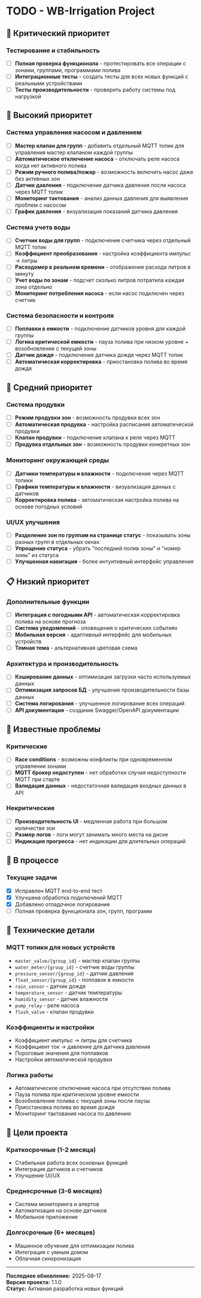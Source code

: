# TODO - WB-Irrigation Project

## 🚨 Критический приоритет

### Тестирование и стабильность
- [ ] **Полная проверка функционала** - протестировать все операции с зонами, группами, программами полива
- [ ] **Интеграционные тесты** - создать тесты для всех новых функций с реальными устройствами
- [ ] **Тесты производительности** - проверить работу системы под нагрузкой

## 🚀 Высокий приоритет

### Система управления насосом и давлением
- [ ] **Мастер клапан для групп** - добавить отдельный MQTT топик для управления мастер клапаном каждой группы
- [ ] **Автоматическое отключение насоса** - отключать реле насоса когда нет активного полива
- [ ] **Режим ручного полива/пожар** - возможность включить насос даже без активных зон
- [ ] **Датчик давления** - подключение датчика давления после насоса через MQTT топик
- [ ] **Мониторинг тактования** - анализ данных давления для выявления проблем с насосом
- [ ] **График давления** - визуализация показаний датчика давления

### Система учета воды
- [ ] **Счетчик воды для групп** - подключение счетчика через отдельный MQTT топик
- [ ] **Коэффициент преобразования** - настройка коэффициента импульс → литры
- [ ] **Расходомер в реальном времени** - отображение расхода литров в минуту
- [ ] **Учет воды по зонам** - подсчет сколько литров потратила каждая зона отдельно
- [ ] **Мониторинг потребления насоса** - если насос подключен через счетчик

### Система безопасности и контроля
- [ ] **Поплавки в емкости** - подключение датчиков уровня для каждой группы
- [ ] **Логика критической емкости** - пауза полива при низком уровне + возобновление с текущей зоны
- [ ] **Датчик дождя** - подключение датчика дождя через MQTT топик
- [ ] **Автоматическая корректировка** - приостановка полива во время дождя

## 🔧 Средний приоритет

### Система продувки
- [ ] **Режим продувки зон** - возможность продувки всех зон
- [ ] **Автоматическая продувка** - настройка расписания автоматической продувки
- [ ] **Клапан продувки** - подключение клапана к реле через MQTT
- [ ] **Продувка отдельных зон** - возможность продувки конкретных зон

### Мониторинг окружающей среды
- [ ] **Датчики температуры и влажности** - подключение через MQTT топики
- [ ] **Графики температуры и влажности** - визуализация данных с датчиков
- [ ] **Корректировка полива** - автоматическая настройка полива на основе погодных условий

### UI/UX улучшения
- [ ] **Разделение зон по группам на странице статус** - показывать зоны разных групп в отдельных окнах
- [ ] **Упрощение статуса** - убрать "последний полив зоны" и "номер зоны" из статуса
- [ ] **Улучшенная навигация** - более интуитивный интерфейс управления

## 📋 Низкий приоритет

### Дополнительные функции
- [ ] **Интеграция с погодными API** - автоматическая корректировка полива на основе прогноза
- [ ] **Система уведомлений** - оповещения о критических событиях
- [ ] **Мобильная версия** - адаптивный интерфейс для мобильных устройств
- [ ] **Темная тема** - альтернативная цветовая схема

### Архитектура и производительность
- [ ] **Кэширование данных** - оптимизация загрузки часто используемых данных
- [ ] **Оптимизация запросов БД** - улучшение производительности базы данных
- [ ] **Система логирования** - улучшенное логирование всех операций
- [ ] **API документация** - создание Swagger/OpenAPI документации

## 🐛 Известные проблемы

### Критические
- [ ] **Race conditions** - возможны конфликты при одновременном управлении зонами
- [ ] **MQTT брокер недоступен** - нет обработки случая недоступности MQTT при старте
- [ ] **Валидация данных** - недостаточная валидация входных данных в API

### Некритические
- [ ] **Производительность UI** - медленная работа при большом количестве зон
- [ ] **Размер логов** - логи могут занимать много места на диске
- [ ] **Индикация прогресса** - нет индикации для длительных операций

## 🔄 В процессе

### Текущие задачи
- [x] Исправлен MQTT end-to-end тест
- [x] Улучшена обработка подключений MQTT
- [x] Добавлено отладочное логирование
- [ ] Полная проверка функционала зон, групп, программ

## 📝 Технические детали

### MQTT топики для новых устройств
- `master_valve/{group_id}` - мастер клапан группы
- `water_meter/{group_id}` - счетчик воды группы
- `pressure_sensor/{group_id}` - датчик давления
- `float_sensor/{group_id}` - поплавок в емкости
- `rain_sensor` - датчик дождя
- `temperature_sensor` - датчик температуры
- `humidity_sensor` - датчик влажности
- `pump_relay` - реле насоса
- `flush_valve` - клапан продувки

### Коэффициенты и настройки
- Коэффициент импульс → литры для счетчика
- Коэффициент ток → давление для датчика давления
- Пороговые значения для поплавков
- Настройки автоматической продувки

### Логика работы
- Автоматическое отключение насоса при отсутствии полива
- Пауза полива при критическом уровне емкости
- Возобновление полива с текущей зоны после паузы
- Приостановка полива во время дождя
- Мониторинг тактования насоса по давлению

## 🎯 Цели проекта

### Краткосрочные (1-2 месяца)
- Стабильная работа всех основных функций
- Интеграция датчиков и счетчиков
- Улучшение UI/UX

### Среднесрочные (3-6 месяцев)
- Система мониторинга и алертов
- Автоматизация на основе датчиков
- Мобильное приложение

### Долгосрочные (6+ месяцев)
- Машинное обучение для оптимизации полива
- Интеграция с умным домом
- Облачная синхронизация

---

**Последнее обновление:** 2025-08-17  
**Версия проекта:** 1.1.0  
**Статус:** Активная разработка новых функций
